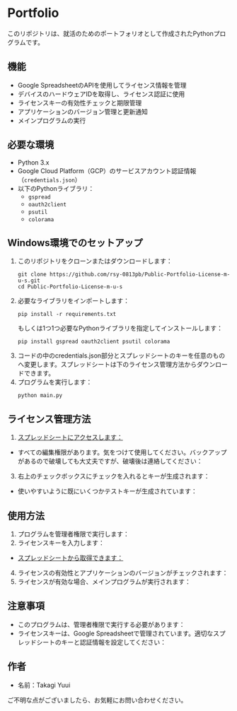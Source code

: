 # Portfolio

このリポジトリは、就活のためのポートフォリオとして作成されたPythonプログラムです。

## 機能

- Google SpreadsheetのAPIを使用してライセンス情報を管理
- デバイスのハードウェアIDを取得し、ライセンス認証に使用
- ライセンスキーの有効性チェックと期限管理
- アプリケーションのバージョン管理と更新通知
- メインプログラムの実行

## 必要な環境

- Python 3.x
- Google Cloud Platform（GCP）のサービスアカウント認証情報（`credentials.json`）
- 以下のPythonライブラリ：
  - `gspread`
  - `oauth2client`
  - `psutil`
  - `colorama`

## Windows環境でのセットアップ

1. このリポジトリをクローンまたはダウンロードします：
   ```
   git clone https://github.com/rsy-0813pb/Public-Portfolio-License-m-u-s.git
   cd Public-Portfolio-License-m-u-s
   ```
2. 必要なライブラリをインポートします：
   ```
   pip install -r requirements.txt
   ```
   もしくは1つ1つ必要なPythonライブラリを指定してインストールします：
   ```
   pip install gspread oauth2client psutil colorama
   ```
3. コードの中のcredentials.json部分とスプレッドシートのキーを任意のものへ変更します。スプレッドシートは下のライセンス管理方法からダウンロードできます。
4. プログラムを実行します：
   ```
   python main.py
   ```

## ライセンス管理方法

1. [スプレッドシートにアクセスします：](https://docs.google.com/spreadsheets/d/1kNSog0H2J_QBX5mIQ9j9UcRbY3q9LpcdG_9upwbNOHs/edit?usp=sharing)
- すべての編集権限があります。気をつけて使用してください。バックアップがあるので破壊しても大丈夫ですが、破壊後は連絡してください：
3. 右上のチェックボックスにチェックを入れるとキーが生成されます：
- 使いやすいように既にいくつかテストキーが生成されています：

## 使用方法

1. プログラムを管理者権限で実行します：
2. ライセンスキーを入力します：
- [スプレッドシートから取得できます：](https://docs.google.com/spreadsheets/d/1kNSog0H2J_QBX5mIQ9j9UcRbY3q9LpcdG_9upwbNOHs/edit?usp=sharing)
4. ライセンスの有効性とアプリケーションのバージョンがチェックされます：
5. ライセンスが有効な場合、メインプログラムが実行されます：

## 注意事項

- このプログラムは、管理者権限で実行する必要があります：
- ライセンスキーは、Google Spreadsheetで管理されています。適切なスプレッドシートのキーと認証情報を設定してください：

## 作者

- 名前：Takagi Yuui

ご不明な点がございましたら、お気軽にお問い合わせください。
